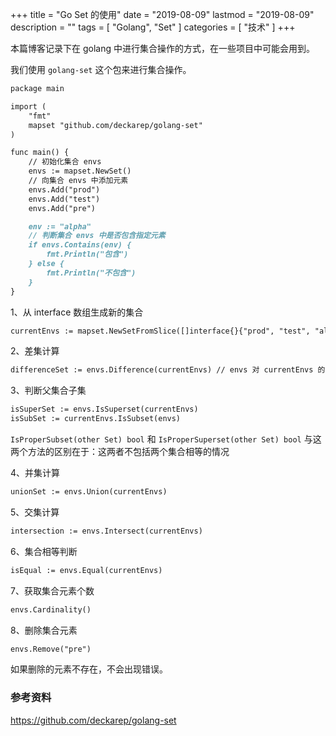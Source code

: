 +++
title = "Go Set 的使用"
date = "2019-08-09"
lastmod = "2019-08-09"
description = ""
tags = [
    "Golang",
    "Set"
]
categories = [
    "技术"
]
+++

本篇博客记录下在 golang 中进行集合操作的方式，在一些项目中可能会用到。

<!--more-->

我们使用 `golang-set` 这个包来进行集合操作。

```markdown
package main

import (
	"fmt"
	mapset "github.com/deckarep/golang-set"
)

func main() {
    // 初始化集合 envs
	envs := mapset.NewSet()
	// 向集合 envs 中添加元素
	envs.Add("prod")
	envs.Add("test")
	envs.Add("pre")

	env := "alpha"
	// 判断集合 envs 中是否包含指定元素
	if envs.Contains(env) {
		fmt.Println("包含")
	} else {
		fmt.Println("不包含")
	}
}
```

1、从 interface 数组生成新的集合
```markdown
currentEnvs := mapset.NewSetFromSlice([]interface{}{"prod", "test", "alpha"})
```

2、差集计算
```markdown
differenceSet := envs.Difference(currentEnvs) // envs 对 currentEnvs 的差集
```

3、判断父集合子集
```markdown
isSuperSet := envs.IsSuperset(currentEnvs)
isSubSet := currentEnvs.IsSubset(envs)
```
`IsProperSubset(other Set) bool` 和 `IsProperSuperset(other Set) bool` 与这两个方法的区别在于：这两者不包括两个集合相等的情况

4、并集计算
```markdown
unionSet := envs.Union(currentEnvs)
```

5、交集计算
```markdown
intersection := envs.Intersect(currentEnvs)
```

6、集合相等判断
```markdown
isEqual := envs.Equal(currentEnvs)
```

7、获取集合元素个数
```markdown
envs.Cardinality()
```

8、删除集合元素
```markdown
envs.Remove("pre")
```
如果删除的元素不存在，不会出现错误。


### 参考资料

https://github.com/deckarep/golang-set


